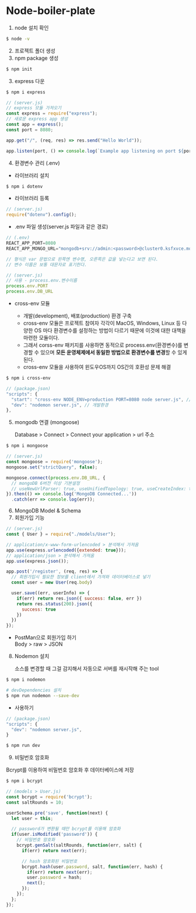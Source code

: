 # Node-boiler-plate

1. node 설치 확인

```bash
$ node -v
```

2. 프로젝트 폴더 생성
3. npm package 생성

```bash
$ npm init
```

3. express 다운

```bash
$ npm i express
```

```javascript
// (server.js)
// express 모듈 가져오기
const express = require("express");
// 새로운 express app 생성
const app = express();
const port = 8080;

app.get("/", (req, res) => res.send("Hello World"));

app.listen(port, () => console.log(`Example app listening on port ${port}!`));
```

4. 환경변수 관리 (.env)

- 라이브러리 설치

```bash
$ npm i dotenv
```

- 라이브러리 등록

```javascript
// (server.js)
require("dotenv").config();
```

- .env 파일 생성(server.js 파일과 같은 경로)

```javascript
// (.env)
REACT_APP_PORT=8080
REACT_APP_MONGO_URL="mongodb+srv://admin:<password>@cluster0.ksfxvce.mongodb.net/?retryWrites=true&w=majority"

// 형식은 var 문법으로 왼쪽엔 변수명, 오른쪽은 값을 넣는다고 보면 된다.
// 변수 이름은 보통 대문자로 표기한다.

// (server.js)
// 사용 - process.env.변수이름
process.env.PORT
process.env.DB_URL
```

- cross-env 모듈

    - 개발(development), 배포(production) 환경 구축
    - cross-env 모듈은 프로젝트 참여자 각각이 MacOS, Windows, Linux 등 다양한 OS 마다 환경변수를 설정하는 방법이 다르기 때문에 이것에 대한 대책을 마련한 모듈이다.
    - 그래서 corss-env 패키지를 사용하면 동적으로 process.env(환경변수)를 변경할 수 있으며 **모든 운영체제에서 동일한 방법으로 환경변수를 변경**할 수 있게 된다.
    - cross-env 모듈을 사용하여 윈도우OS까지 OS간의 호환성 문제 해결

```bash
$ npm i cross-env
```

```javascript
// (package.json)
"scripts": {
  "start": "cross-env NODE_ENV=production PORT=8080 node server.js", // 서비스 배포환경
  "dev": "nodemon server.js", // 개발환경
},
```

5. mongodb 연결 (mongoose)

    Database > Connect > Connect your application > url 주소

```bash
$ npm i mongoose
```

```javascript
// (server.js)
const mongoose = require('mongoose');
mongoose.set("strictQuery", false);

mongoose.connect(process.env.DB_URL, {
  // mongoDB 6버전 이상 기본설정
  // useNewUrlParser: true, useUnifiedTopology: true, useCreateIndex: true, useFindAndModify: false
}).then(() => console.log('MongoDB Connected...'))
  .catch(err => console.log(err));
```

6. MongoDB Model & Schema
7. 회원가입 기능

```javascript
// (server.js)
const { User } = require("./models/User");

// application/x-www-form-urlencoded > 분석해서 가져옴
app.use(express.urlencoded({extended: true}));
// application/json > 분석해서 가져옴
app.use(express.json());

app.post('/register', (req, res) => {
  // 회원가입시 필요한 정보를 client에서 가져와 데이터베이스로 넣기
  const user = new User(req.body)

  user.save((err, userInfo) => {
    if(err) return res.json({ success: false, err })
    return res.status(200).json({
      success: true
    })
  })
});
```

- PostMan으로 회원가입 하기<br/>
  Body > raw > JSON

8. Nodemon 설치

    소스를 변경할 때 그걸 감지해서 자동으로 서버를 재시작해 주는 tool

```bash
$ npm i nodemon

# devDependencies 설치
$ npm run nodemon --save-dev
```

- 사용하기

```javascript
// (package.json)
"scripts": {
  "dev": "nodemon server.js",
}
```

```bash
$ npm run dev
```

9. 비밀번호 암호화

Bcrypt를 이용하여 비밀번호 암호화 후 데이터베이스에 저장

```javascript
$ npm i bcrypt
```

```javascript
// (models > User.js)
const bcrypt = require('bcrypt');
const saltRounds = 10;

userSchema.pre('save', function(next) {
  let user = this;

  // password가 변환될 때만 bcrypt를 이용해 암호화
  if(user.isModified('password')) {
    // 비밀번호 암호화
    bcrypt.genSalt(saltRounds, function(err, salt) {
      if(err) return next(err);

      // hash 암호화된 비밀번호
      bcrypt.hash(user.password, salt, function(err, hash) {
        if(err) return next(err);
        user.password = hash;
        next();
      });
    });
  };
});
```
